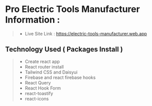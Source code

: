 # Pro Electric Tools Manufacturer Information :

> - Live Site Link : https://electric-tools-manufacturer.web.app

## Technology Used ( Packages Install )

> - Create react app
> - React router install
> - Tailwind CSS and Daisyui
> - Firebase and react firebase hooks
> - React Query
> - React Hook Form
> - react-toastify
> - react-icons
